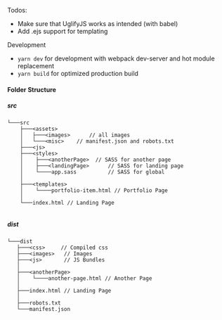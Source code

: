 Todos: 
- Make sure that UglifyJS works as intended (with babel)
- Add .ejs support for templating

Development

- `yarn dev` for development with webpack dev-server and hot module replacement
- `yarn build` for optimized production build

#### Folder Structure


##### src

```
└───src
    ├───<assets>
    │   ├───<images>      // all images
    │   └───<misc> 	  // manifest.json and robots.txt
    ├───<js>
    ├───<styles>
    │    ├───<anotherPage> 	// SASS for another page
    │    ├───<landingPage>      // SASS for landing page
    │    └────app.sass 	        // SASS for global    
    │
    ├───<templates> 
    │    └────portfolio-item.html // Portfolio Page
    │ 
    └───index.html // Landing Page 
    
 ```
 ##### dist
 
 ```
└───dist
	├───<css>	  // Compiled css
    ├───<images>   // Images
    ├───<js>       // JS Bundles
    │
    ├───<anotherPage> 
    │    └────another-page.html // Another Page
    │ 
    ├───index.html // Landing Page
    │
    ├───robots.txt
    └───manifest.json
    
 ```
